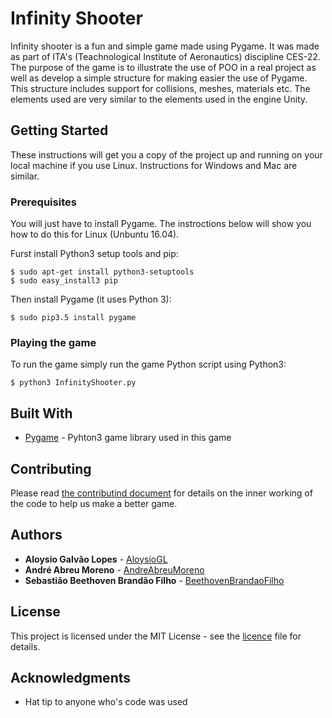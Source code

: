 # Infinity Shooter

Infinity shooter is a fun and simple game made using Pygame. It was made as part of ITA's (Teachnological Institute of Aeronautics) discipline CES-22. The purpose of the game is to illustrate the use of POO in a real project as well as develop a simple structure for making easier the use of Pygame. This structure includes support for collisions, meshes, materials etc. The elements used are very similar to the elements used in the engine Unity.

## Getting Started

These instructions will get you a copy of the project up and running on your local machine if you use Linux. Instructions for Windows and Mac are similar.

### Prerequisites

You will just have to install Pygame. The instroctions below will show you how to do this for Linux (Unbuntu 16.04).

Furst install Python3 setup tools and pip:

```
$ sudo apt-get install python3-setuptools
$ sudo easy_install3 pip
```

Then install Pygame (it uses Python 3):

```
$ sudo pip3.5 install pygame
```

### Playing the game

To run the game simply run the game Python script using Python3:

```
$ python3 InfinityShooter.py
```

## Built With

* [Pygame](https://www.pygame.org/) - Pyhton3 game library used in this game

## Contributing

Please read [the contributind document](docs/CONTRIBUTING.md) for details on the inner working of the code to help us make a better game.

## Authors

* **Aloysio Galvão Lopes** - [AloysioGL](https://github.com/aloysiogl)
* **André Abreu Moreno** - [AndreAbreuMoreno](https://github.com/AndreAbreuMoreno)
* **Sebastião Beethoven Brandão Filho** - [BeethovenBrandaoFilho](https://github.com/beethovenbrandaofilho)

## License

This project is licensed under the MIT License - see the [licence](docs/LICENCE.md) file for details.

## Acknowledgments

* Hat tip to anyone who's code was used




